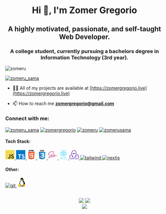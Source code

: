 <h1 align="center">Hi 👋, I'm Zomer Gregorio</h1>
<h2 align="center">A highly motivated, passionate, and self-taught Web Developer.</h2>
<h3 align="center">A college student, currently pursuing a bachelors degree in Information Technology (3rd year).</h3>

<p align="left"> <img src="https://komarev.com/ghpvc/?username=zomeru&label=Profile%20views&color=0e75b6&style=flat" alt="zomeru" /> </p>


<p align="left"> <a href="https://twitter.com/zomeru_sama" target="blank"><img src="https://img.shields.io/twitter/follow/zomeru_sama?logo=twitter&style=for-the-badge" alt="zomeru_sama" /></a> </p>

- 👨‍💻 All of my projects are available at [https://zomergregorio.live](https://zomergregorio.live)

- 📫 How to reach me **zomergregorio@gmail.com**

<h3 align="left">Connect with me:</h3>
<p align="left">
<a href="https://twitter.com/zomeru_sama" target="blank"><img align="center" src="https://raw.githubusercontent.com/rahuldkjain/github-profile-readme-generator/master/src/images/icons/Social/twitter.svg" alt="zomeru_sama" height="30" width="40" /></a>
<a href="https://linkedin.com/in/zomergregorio" target="blank"><img align="center" src="https://raw.githubusercontent.com/rahuldkjain/github-profile-readme-generator/master/src/images/icons/Social/linked-in-alt.svg" alt="zomergregorio" height="30" width="40" /></a>
<a href="https://fb.com/zomeru" target="blank"><img align="center" src="https://raw.githubusercontent.com/rahuldkjain/github-profile-readme-generator/master/src/images/icons/Social/facebook.svg" alt="zomeru" height="30" width="40" /></a>
<a href="https://instagram.com/zomerusama" target="blank"><img align="center" src="https://raw.githubusercontent.com/rahuldkjain/github-profile-readme-generator/master/src/images/icons/Social/instagram.svg" alt="zomerusama" height="30" width="40" /></a>
</p>

<!-- Front end -->
<h4 align="left">Tech Stack:</h4>
<p align="left">
    <a href="https://developer.mozilla.org/en-US/docs/Web/JavaScript" target="_blank">
        <img src="https://raw.githubusercontent.com/devicons/devicon/master/icons/javascript/javascript-original.svg" alt="javascript" width="30" height="30" />
    </a>
    <a href="https://www.typescriptlang.org/" target="_blank">
        <img src="https://raw.githubusercontent.com/devicons/devicon/master/icons/typescript/typescript-original.svg" alt="typescript" width="30" height="30" />
    </a>
    <a href="https://www.w3.org/html/" target="_blank">
        <img src="https://raw.githubusercontent.com/devicons/devicon/master/icons/html5/html5-original-wordmark.svg" alt="html5" width="30" height="30" />
    </a>
    <a href="https://www.w3schools.com/css/" target="_blank">
        <img src="https://raw.githubusercontent.com/devicons/devicon/master/icons/css3/css3-original-wordmark.svg" alt="css3" width="30" height="30" />
    </a>
    <a href="https://sass-lang.com" target="_blank">
        <img src="https://raw.githubusercontent.com/devicons/devicon/master/icons/sass/sass-original.svg" alt="sass" width="30" height="30" />
    </a>
    <a href="https://reactjs.org/" target="_blank">
        <img src="https://raw.githubusercontent.com/devicons/devicon/master/icons/react/react-original-wordmark.svg" alt="react" width="30" height="30" />
    </a>
    <a href="https://redux.js.org" target="_blank">
        <img src="https://raw.githubusercontent.com/devicons/devicon/master/icons/redux/redux-original.svg" alt="redux" width="30" height="30" />
    </a>
    <a href="https://tailwindcss.com/" target="_blank">
        <img src="https://www.vectorlogo.zone/logos/tailwindcss/tailwindcss-icon.svg" alt="tailwind" width="30" height="30" />
    </a>
<!--     <a href="https://webpack.js.org" target="_blank">
        <img src="https://raw.githubusercontent.com/devicons/devicon/d00d0969292a6569d45b06d3f350f463a0107b0d/icons/webpack/webpack-original-wordmark.svg" alt="webpack" width="30" height="30" />
    </a> - <a href="https://nodejs.org" target="_blank">
        <img src="https://raw.githubusercontent.com/devicons/devicon/master/icons/nodejs/nodejs-original-wordmark.svg" alt="nodejs" width="30" height="30" />
    </a>
    <a href="https://expressjs.com" target="_blank">
        <img src="https://raw.githubusercontent.com/devicons/devicon/master/icons/express/express-original-wordmark.svg" alt="express" width="30" height="30" />
    </a>
    <a href="https://graphql.org" target="_blank">
        <img src="https://www.vectorlogo.zone/logos/graphql/graphql-icon.svg" alt="graphql" width="30" height="30" />
    </a> - <a href="https://firebase.google.com/" target="_blank">
        <img src="https://www.vectorlogo.zone/logos/firebase/firebase-icon.svg" alt="firebase" width="30" height="30" />
    </a>
    <a href="https://www.mongodb.com/" target="_blank">
        <img src="https://raw.githubusercontent.com/devicons/devicon/master/icons/mongodb/mongodb-original-wordmark.svg" alt="mongodb" width="30" height="30" />
    </a>
    <a href="https://www.mysql.com/" target="_blank">
        <img src="https://raw.githubusercontent.com/devicons/devicon/master/icons/mysql/mysql-original-wordmark.svg" alt="mysql" width="30" height="30" />
    </a>
    <a href="https://www.postgresql.org" target="_blank">
        <img src="https://raw.githubusercontent.com/devicons/devicon/master/icons/postgresql/postgresql-original-wordmark.svg" alt="postgresql" width="30" height="30" />
    </a> - <a href="https://www.gatsbyjs.com/" target="_blank">
        <img src="https://www.vectorlogo.zone/logos/gatsbyjs/gatsbyjs-icon.svg" alt="gatsby" width="30" height="30" />
    </a> -->
    <a href="https://nextjs.org/" target="_blank">
        <img src="https://cdn.worldvectorlogo.com/logos/nextjs-3.svg" alt="nextjs" width="30" height="30" />
    </a>
</p>

<!-- Back end -->

<!-- <h4 align="left">Back-end Development:</h4>
<p align="left">
    <a href="https://nodejs.org" target="_blank">
        <img src="https://raw.githubusercontent.com/devicons/devicon/master/icons/nodejs/nodejs-original-wordmark.svg" alt="nodejs" width="30" height="30" />
    </a>
    <a href="https://expressjs.com" target="_blank">
        <img src="https://raw.githubusercontent.com/devicons/devicon/master/icons/express/express-original-wordmark.svg" alt="express" width="30" height="30" />
    </a>
    <a href="https://graphql.org" target="_blank">
        <img src="https://www.vectorlogo.zone/logos/graphql/graphql-icon.svg" alt="graphql" width="30" height="30" />
    </a>
</p> -->

<!-- Database-->
<!-- <h4 align="left">Databases:</h4>
<p align="left">
    <a href="https://firebase.google.com/" target="_blank">
        <img src="https://www.vectorlogo.zone/logos/firebase/firebase-icon.svg" alt="firebase" width="30" height="30" />
    </a>
    <a href="https://www.mongodb.com/" target="_blank">
        <img src="https://raw.githubusercontent.com/devicons/devicon/master/icons/mongodb/mongodb-original-wordmark.svg" alt="mongodb" width="30" height="30" />
    </a>
    <a href="https://www.mysql.com/" target="_blank">
        <img src="https://raw.githubusercontent.com/devicons/devicon/master/icons/mysql/mysql-original-wordmark.svg" alt="mysql" width="30" height="30" />
    </a>
    <a href="https://www.postgresql.org" target="_blank">
        <img src="https://raw.githubusercontent.com/devicons/devicon/master/icons/postgresql/postgresql-original-wordmark.svg" alt="postgresql" width="30" height="30" />
    </a>
</p> -->

<!--SSG-->
<!-- <h4 align="left">Static Site Generators:</h4>
<p align="left">
    <a href="https://www.gatsbyjs.com/" target="_blank">
        <img src="https://www.vectorlogo.zone/logos/gatsbyjs/gatsbyjs-icon.svg" alt="gatsby" width="30" height="30" />
    </a>
    <a href="https://nextjs.org/" target="_blank">
        <img src="https://cdn.worldvectorlogo.com/logos/nextjs-3.svg" alt="nextjs" width="30" height="30" />
    </a>
</p> -->

<!-- Other -->
<h4 align="left">Other:</h4>
<p align="left">
    <a href="https://git-scm.com/" target="_blank">
        <img src="https://www.vectorlogo.zone/logos/git-scm/git-scm-icon.svg" alt="git" width="30" height="30" />
    </a>
    <a href="https://www.linux.org/" target="_blank">
        <img src="https://raw.githubusercontent.com/devicons/devicon/master/icons/linux/linux-original.svg" alt="linux" width="30" height="30" />
    </a>
</p>


<br />
<div align="center">
   <img width="400" src="https://github-readme-stats.vercel.app/api?username=zomeru&count_private=true&include_all_commits=true&show_icons=true&hide_border=true&title_color=58A6FF&icon_color=1F6FEB&text_color=C3D1D9&bg_color=0D1117" />
   <img width="400" src="https://github-readme-streak-stats.herokuapp.com/?user=zomeru&hide_border=true&show_icons=true&currStreakNum=58A6FF&sideNums=58A6FF&border=1F6FEB&currStreakLabel=C3D1D9&background=0D1117&sideLabels=C3D1D9&dates=58A6FF" />
</div>

<div align="center">  
  <img width="400" src="https://github-readme-stats.vercel.app/api/top-langs/?username=zomeru&layout=compact&theme=onedark&hide_border=true&hide=java,dart&title_color=58A6FF&icon_color=1F6FEB&text_color=C3D1D9&bg_color=0D1117" />
</div>




<!-- <div align="center">
   <h2>Hi! I'm Zomer, a college student and Full Stack Developer.</h2>
</div>


- 🌐 My website: <a href="https://zomergregorio.live/" target="_blank">Zomer Gregorio</a>
- 🌱 I’m currently learning **MERN Stack**
- 🥅 2021 Goals: Contribute more to Open Source projects

#### **Connect with me:**

<p>Instagram: <a href="https://instagram.com/zomerusama/" target="_blank">@zomerusama</a></p>
<p>Twitter: <a href="https://twitter.com/zomeru_sama/" target="_blank">@zomeru_sama</a></p>
<p>Facebook: <a href="https://facebook.com/Zomeru/" target="_blank">@Zomeru</a></p>

---
<br />
<div align="center">
   <img width="400" src="https://github-readme-stats.vercel.app/api?username=zomeru&count_private=true&include_all_commits=true&show_icons=true&hide_border=true&title_color=58A6FF&icon_color=1F6FEB&text_color=C3D1D9&bg_color=0D1117" />
   <img width="400" src="https://github-readme-streak-stats.herokuapp.com/?user=zomeru&hide_border=true&show_icons=true&currStreakNum=58A6FF&sideNums=58A6FF&border=1F6FEB&currStreakLabel=C3D1D9&background=0D1117&sideLabels=C3D1D9&dates=58A6FF" />
</div>

<div align="center">  
  <img width="400" src="https://github-readme-stats.vercel.app/api/top-langs/?username=zomeru&layout=compact&theme=onedark&hide_border=true&hide=java,dart&title_color=58A6FF&icon_color=1F6FEB&text_color=C3D1D9&bg_color=0D1117" />
</div>

[twitter]: https://twitter.com/zomeru_sama
[youtube]: https://www.youtube.com/channel/UCEGduPY5pLYkW5tZiC6QtXw
[instagram]: https://www.instagram.com/zomerusama/


<!-- 
<h1 align="center">Meow World! I'm <a href="https://zomergregorio.live" targer="_blank">Zomer Gregoro</a></h1>

- A college student and an aspiring Full Stack Engineer
- 🌱 I’m currently learning **MERN Stack**

<h3 align="left">Connect with me:</h3>
<p align="left">
  <a href="https://fb.com/zomeru" target="blank"><img align="center" src="https://cdn.jsdelivr.net/npm/simple-icons@3.0.1/icons/facebook.svg" alt="zomeru" height="30" width="40" /></a>
  <a href="https://instagram.com/zomerusama" target="blank"><img align="center" src="https://cdn.jsdelivr.net/npm/simple-icons@3.0.1/icons/instagram.svg" alt="zomerusama" height="30" width="40" /></a>
<a href="https://twitter.com/zomeru_sama" target="blank"><img align="center" src="https://cdn.jsdelivr.net/npm/simple-icons@3.0.1/icons/twitter.svg" alt="zomeru_sama" height="30" width="40" /></a>
  <a href="https://linkedin.com/in/zomergregorio" target="blank"><img align="center" src="https://cdn.jsdelivr.net/npm/simple-icons@3.0.1/icons/linkedin.svg" alt="zomergregorio" height="30" width="40" /></a>
<a href="https://codepen.io/zomer-gregorio" target="blank"><img align="center" src="https://cdn.jsdelivr.net/npm/simple-icons@3.0.1/icons/codepen.svg" alt="zomer-gregorio" height="30" width="40" /></a>

</p>

 
  <img src="https://raw.githubusercontent.com/zomeru/zomeru/main/CatOnWork.png" alt="Best cat in the entire universe!" />
-->

